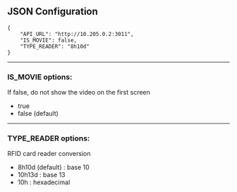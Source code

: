 ## JSON Configuration

```
{
    "API_URL": "http://10.205.0.2:3011",
    "IS_MOVIE": false,
    "TYPE_READER": "8h10d"
}
```
----

### IS_MOVIE options:
If false, do not show the video on the first screen
- true
- false (default)

----

### TYPE_READER options:
RFID card reader conversion
- 8h10d (default) : base 10
- 10h13d : base 13
- 10h : hexadecimal